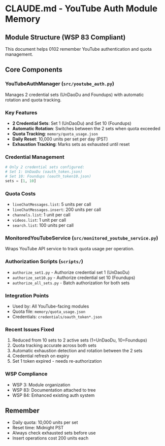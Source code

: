 # CLAUDE.md - YouTube Auth Module Memory

## Module Structure (WSP 83 Compliant)
This document helps 0102 remember YouTube authentication and quota management.

## Core Components

### YouTubeAuthManager (`src/youtube_auth.py`)
Manages 2 credential sets (UnDaoDu and Foundups) with automatic rotation and quota tracking.

### Key Features
- **2 Credential Sets**: Set 1 (UnDaoDu) and Set 10 (Foundups)
- **Automatic Rotation**: Switches between the 2 sets when quota exceeded
- **Quota Tracking**: `memory/quota_usage.json`
- **Daily Reset**: 10,000 units per set per day (PST)
- **Exhaustion Tracking**: Marks sets as exhausted until reset

### Credential Management
```python
# Only 2 credential sets configured:
# Set 1: UnDaoDu (oauth_token.json)
# Set 10: Foundups (oauth_token10.json)
sets = [1, 10]
```

### Quota Costs
- `liveChatMessages.list`: 5 units per call
- `liveChatMessages.insert`: 200 units per call
- `channels.list`: 1 unit per call
- `videos.list`: 1 unit per call
- `search.list`: 100 units per call

### MonitoredYouTubeService (`src/monitored_youtube_service.py`)
Wraps YouTube API service to track quota usage per operation.

### Authorization Scripts (`scripts/`)
- `authorize_set1.py` - Authorize credential set 1 (UnDaoDu)
- `authorize_set10.py` - Authorize credential set 10 (Foundups)
- `authorize_all_sets.py` - Batch authorization for both sets

### Integration Points
- Used by: All YouTube-facing modules
- Quota file: `memory/quota_usage.json`
- Credentials: `credentials/oauth_token*.json`

### Recent Issues Fixed
1. Reduced from 10 sets to 2 active sets (1=UnDaoDu, 10=Foundups)
2. Quota tracking accurate across both sets
3. Automatic exhaustion detection and rotation between the 2 sets
4. Credential refresh on expiry
5. Set 1 token expired - needs re-authorization

### WSP Compliance
- WSP 3: Module organization
- WSP 83: Documentation attached to tree
- WSP 84: Enhanced existing auth system

## Remember
- Daily quota: 10,000 units per set
- Reset time: Midnight PST
- Always check exhausted sets before use
- Insert operations cost 200 units each